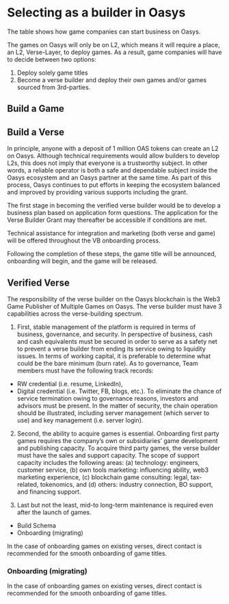 # Selecting as a builder in Oasys



The table shows how game companies can start business on Oasys. 

The games on Oasys will only be on L2, which means it will require a place, an L2, Verse-Layer, to deploy games. As a result, game companies will have to decide between two options: 
1. Deploy solely game titles
2. Become a verse builder and deploy their own games and/or games sourced from 3rd-parties.

## Build a Game



## Build a Verse

In principle, anyone with a deposit of 1 million OAS tokens can create an L2 on Oasys. Although technical requirements would allow builders to develop L2s, this does not imply that everyone is a trustworthy subject. In other words, a reliable operator is both a safe and dependable subject inside the Oasys ecosystem and an Oasys partner at the same time. As part of this process, Oasys continues to put efforts in keeping the ecosystem balanced and improved by providing various supports including the grant.



The first stage in becoming the verified verse builder would be to develop a business plan based on application form questions. The application for the Verse Builder Grant may thereafter be accessible if conditions are met.

Technical assistance for integration and marketing (both verse and game) will be offered throughout the VB onboarding process.

Following the completion of these steps, the game title will be announced, onboarding will begin, and the game will be released.


## Verified Verse

The responsibility of the verse builder on the Oasys blockchain is the Web3 Game Publisher of Multiple Games on Oasys. The verse builder must have 3 capabilities across the verse-building spectrum. 

1.  First, stable management of the platform is required in terms of business, governance, and security. In perspective of business, cash and cash equivalents must be secured in order to serve as a safety net to prevent a verse builder from ending its service owing to liquidity issues. In terms of working capital, it is preferable to determine what could be the bare minimum (burn rate). As to governance, Team members must have the following track records: 
-  RW credential (i.e. resume, LinkedIn), 
-  Digital credential (i.e. Twitter, FB, blogs, etc.). To eliminate the chance of service termination owing to governance reasons, investors and advisors must be present. In the matter of security, the chain operation should be illustrated, including server management (which server to use) and key management (i.e. server login).

2.  Second, the ability to acquire games is essential. Onboarding first party games requires the company’s own or subsidiaries’ game development and publishing capacity. To acquire third party games, the verse builder must have the sales and support capacity. The scope of support capacity includes the following areas: (a) technology: engineers, customer service, (b) own tools marketing: influencing ability, web3 marketing experience, (c) blockchain game consulting: legal, tax-related, tokenomics, and (d) others: industry connection, BO support, and financing support.

3. Last but not the least, mid-to long-term maintenance is required even after the launch of games. 

- Build Schema
- Onboarding (migrating)

In the case of onboarding games on existing verses, direct contact is recommended for the smooth onboarding of game titles. 

### Onboarding (migrating)

In the case of onboarding games on existing verses, direct contact is recommended for the smooth onboarding of game titles. 
